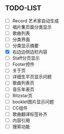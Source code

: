 ## TODO-LIST
- [ ] Record 艺术家自动生成
- [ ] 唱片集页面分类显示
- [ ] 歌曲列表
- [ ] 分类界面 
- [ ] 分类显示摘要
- [X] 右边边侧边栏内容
- [ ] Staff分页显示
- [ ] Footer控件
- [ ] 关于页
- [ ] 详细生平页显示问题
- [ ] 歌曲列表页
- [ ] 音乐年表页
- [ ] Ritzstar页
- [ ] booklet图片显示问题
- [ ] CC组件
- [ ] 歌曲翻译标签补齐
- [ ] 内容引用
- [ ] 搜索功能